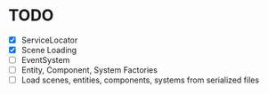 # TODO

- [x] ServiceLocator
- [x] Scene Loading
- [ ] EventSystem
- [ ] Entity, Component, System Factories
- [ ] Load scenes, entities, components, systems from serialized files
